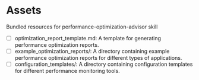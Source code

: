 # Assets

Bundled resources for performance-optimization-advisor skill

- [ ] optimization_report_template.md: A template for generating performance optimization reports.
- [ ] example_optimization_reports/: A directory containing example performance optimization reports for different types of applications.
- [ ] configuration_templates/: A directory containing configuration templates for different performance monitoring tools.
